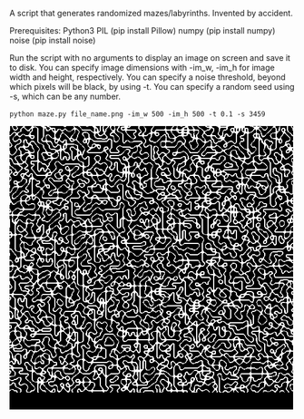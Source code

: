 A script that generates randomized mazes/labyrinths.
Invented by accident.

Prerequisites:
Python3
PIL (pip install Pillow)
numpy (pip install numpy)
noise (pip install noise)

Run the script with no arguments to display an image on screen and save it to disk.
You can specify image dimensions with -im_w, -im_h for image width and height, respectively.
You can specify a noise threshold, beyond which pixels will be black, by using -t.
You can specify a random seed using -s, which can be any number.

```
python maze.py file_name.png -im_w 500 -im_h 500 -t 0.1 -s 3459
```

![Demo Image](https://github.com/Perseus-Perry/Maze-Generator/blob/master/sample.png)
